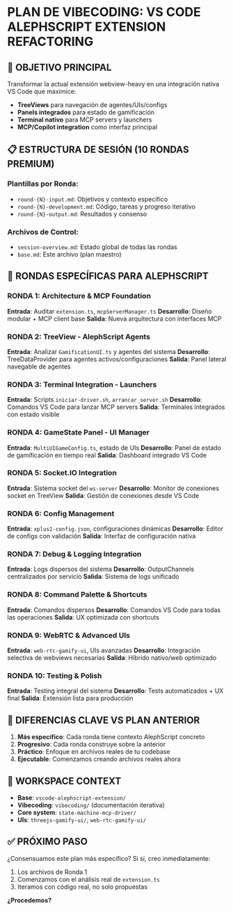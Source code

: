 # PLAN DE VIBECODING: VS CODE ALEPHSCRIPT EXTENSION REFACTORING

## 🎯 OBJETIVO PRINCIPAL
Transformar la actual extensión webview-heavy en una integración nativa VS Code que maximice:
- **TreeViews** para navegación de agentes/UIs/configs
- **Panels integrados** para estado de gamificación
- **Terminal nativo** para MCP servers y launchers
- **MCP/Copilot integration** como interfaz principal

## 📋 ESTRUCTURA DE SESIÓN (10 RONDAS PREMIUM)

### Plantillas por Ronda:
- `round-{N}-input.md`: Objetivos y contexto específico
- `round-{N}-development.md`: Código, tareas y progreso iterativo
- `round-{N}-output.md`: Resultados y consenso

### Archivos de Control:
- `session-overview.md`: Estado global de todas las rondas
- `base.md`: Este archivo (plan maestro)

## 🚀 RONDAS ESPECÍFICAS PARA ALEPHSCRIPT

### RONDA 1: Architecture & MCP Foundation
**Entrada**: Auditar `extension.ts`, `mcpServerManager.ts`
**Desarrollo**: Diseño modular + MCP client base
**Salida**: Nueva arquitectura con interfaces MCP

### RONDA 2: TreeView - AlephScript Agents
**Entrada**: Analizar `GamificationUI.ts` y agentes del sistema
**Desarrollo**: TreeDataProvider para agentes activos/configuraciones
**Salida**: Panel lateral navegable de agentes

### RONDA 3: Terminal Integration - Launchers
**Entrada**: Scripts `iniciar-driver.sh`, `arrancar_server.sh`
**Desarrollo**: Comandos VS Code para lanzar MCP servers
**Salida**: Terminales integrados con estado visible

### RONDA 4: GameState Panel - UI Manager
**Entrada**: `MultiUIGameConfig.ts`, estado de UIs
**Desarrollo**: Panel de estado de gamificación en tiempo real
**Salida**: Dashboard integrado VS Code

### RONDA 5: Socket.IO Integration
**Entrada**: Sistema socket del `ws-server`
**Desarrollo**: Monitor de conexiones socket en TreeView
**Salida**: Gestión de conexiones desde VS Code

### RONDA 6: Config Management
**Entrada**: `xplus1-config.json`, configuraciones dinámicas
**Desarrollo**: Editor de configs con validación
**Salida**: Interfaz de configuración nativa

### RONDA 7: Debug & Logging Integration
**Entrada**: Logs dispersos del sistema
**Desarrollo**: OutputChannels centralizados por servicio
**Salida**: Sistema de logs unificado

### RONDA 8: Command Palette & Shortcuts
**Entrada**: Comandos dispersos
**Desarrollo**: Comandos VS Code para todas las operaciones
**Salida**: UX optimizada con shortcuts

### RONDA 9: WebRTC & Advanced UIs
**Entrada**: `web-rtc-gamify-ui`, UIs avanzadas
**Desarrollo**: Integración selectiva de webviews necesarias
**Salida**: Híbrido nativo/web optimizado

### RONDA 10: Testing & Polish
**Entrada**: Testing integral del sistema
**Desarrollo**: Tests automatizados + UX final
**Salida**: Extensión lista para producción

## 🔧 DIFERENCIAS CLAVE VS PLAN ANTERIOR

1. **Más específico**: Cada ronda tiene contexto AlephScript concreto
2. **Progresivo**: Cada ronda construye sobre la anterior
3. **Práctico**: Enfoque en archivos reales de tu codebase
4. **Ejecutable**: Comenzamos creando archivos reales ahora

## 📁 WORKSPACE CONTEXT
- **Base**: `vscode-alephscript-extension/`
- **Vibecoding**: `vibecoding/` (documentación iterativa)
- **Core system**: `state-machine-mcp-driver/`
- **UIs**: `threejs-gamify-ui/`, `web-rtc-gamify-ui/`

## ✅ PRÓXIMO PASO
¿Consensuamos este plan más específico? Si sí, creo inmediatamente:
1. Los archivos de Ronda 1
2. Comenzamos con el análisis real de `extension.ts`
3. Iteramos con código real, no solo propuestas

**¿Procedemos?**
